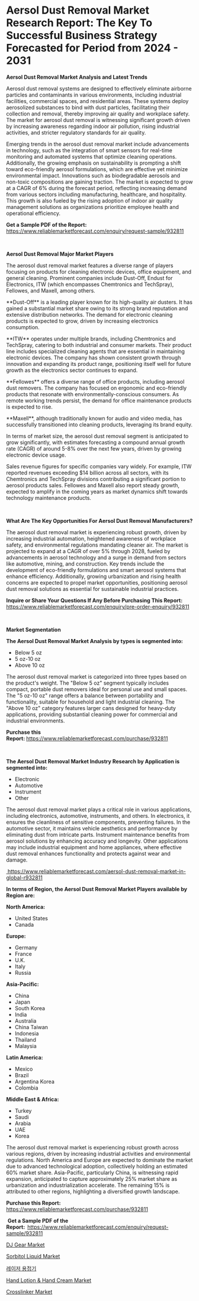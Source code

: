 <p><h1>Aersol Dust Removal Market Research Report: The Key To Successful Business Strategy Forecasted for Period from 2024 - 2031</h1></p><p><strong>Aersol Dust Removal Market Analysis and Latest Trends</strong></p>
<p><p>Aerosol dust removal systems are designed to effectively eliminate airborne particles and contaminants in various environments, including industrial facilities, commercial spaces, and residential areas. These systems deploy aerosolized substances to bind with dust particles, facilitating their collection and removal, thereby improving air quality and workplace safety. The market for aerosol dust removal is witnessing significant growth driven by increasing awareness regarding indoor air pollution, rising industrial activities, and stricter regulatory standards for air quality.</p><p>Emerging trends in the aerosol dust removal market include advancements in technology, such as the integration of smart sensors for real-time monitoring and automated systems that optimize cleaning operations. Additionally, the growing emphasis on sustainability is prompting a shift toward eco-friendly aerosol formulations, which are effective yet minimize environmental impact. Innovations such as biodegradable aerosols and non-toxic compositions are gaining traction. The market is expected to grow at a CAGR of 6% during the forecast period, reflecting increasing demand from various sectors including manufacturing, healthcare, and hospitality. This growth is also fueled by the rising adoption of indoor air quality management solutions as organizations prioritize employee health and operational efficiency.</p></p>
<p><strong>Get a Sample PDF of the Report:&nbsp;</strong> <a href="https://www.reliablemarketforecast.com/enquiry/request-sample/932811?utm_campaign=1080&utm_medium=2&utm_source=Github&utm_content=ia&utm_term=03122024&utm_id=aersol-dust-removal">https://www.reliablemarketforecast.com/enquiry/request-sample/932811</a></p>
<p>&nbsp;</p>
<p><strong>Aersol Dust Removal Major Market Players</strong></p>
<p><p>The aerosol dust removal market features a diverse range of players focusing on products for cleaning electronic devices, office equipment, and general cleaning. Prominent companies include Dust-Off, Endust for Electronics, ITW (which encompasses Chemtronics and TechSpray), Fellowes, and Maxell, among others.</p><p>**Dust-Off** is a leading player known for its high-quality air dusters. It has gained a substantial market share owing to its strong brand reputation and extensive distribution networks. The demand for electronic cleaning products is expected to grow, driven by increasing electronics consumption.</p><p>**ITW** operates under multiple brands, including Chemtronics and TechSpray, catering to both industrial and consumer markets. Their product line includes specialized cleaning agents that are essential in maintaining electronic devices. The company has shown consistent growth through innovation and expanding its product range, positioning itself well for future growth as the electronics sector continues to expand.</p><p>**Fellowes** offers a diverse range of office products, including aerosol dust removers. The company has focused on ergonomic and eco-friendly products that resonate with environmentally-conscious consumers. As remote working trends persist, the demand for office maintenance products is expected to rise.</p><p>**Maxell**, although traditionally known for audio and video media, has successfully transitioned into cleaning products, leveraging its brand equity. </p><p>In terms of market size, the aerosol dust removal segment is anticipated to grow significantly, with estimates forecasting a compound annual growth rate (CAGR) of around 5-8% over the next few years, driven by growing electronic device usage.</p><p>Sales revenue figures for specific companies vary widely. For example, ITW reported revenues exceeding $14 billion across all sectors, with its Chemtronics and TechSpray divisions contributing a significant portion to aerosol products sales. Fellowes and Maxell also report steady growth, expected to amplify in the coming years as market dynamics shift towards technology maintenance products.</p></p>
<p>&nbsp;</p>
<p><strong>What Are The Key Opportunities For Aersol Dust Removal Manufacturers?</strong></p>
<p><p>The aerosol dust removal market is experiencing robust growth, driven by increasing industrial automation, heightened awareness of workplace safety, and environmental regulations mandating cleaner air. The market is projected to expand at a CAGR of over 5% through 2028, fueled by advancements in aerosol technology and a surge in demand from sectors like automotive, mining, and construction. Key trends include the development of eco-friendly formulations and smart aerosol systems that enhance efficiency. Additionally, growing urbanization and rising health concerns are expected to propel market opportunities, positioning aerosol dust removal solutions as essential for sustainable industrial practices.</p></p>
<p><strong>Inquire or Share Your Questions If Any Before Purchasing This Report:</strong> <a href="https://www.reliablemarketforecast.com/enquiry/pre-order-enquiry/932811?utm_campaign=1080&utm_medium=2&utm_source=Github&utm_content=ia&utm_term=03122024&utm_id=aersol-dust-removal">https://www.reliablemarketforecast.com/enquiry/pre-order-enquiry/932811</a></p>
<p>&nbsp;</p>
<p><strong>Market Segmentation</strong></p>
<p><strong>The Aersol Dust Removal Market Analysis by types is segmented into:</strong></p>
<p><ul><li>Below 5 oz</li><li>5 oz-10 oz</li><li>Above 10 oz</li></ul></p>
<p><p>The aerosol dust removal market is categorized into three types based on the product's weight. The "Below 5 oz" segment typically includes compact, portable dust removers ideal for personal use and small spaces. The "5 oz-10 oz" range offers a balance between portability and functionality, suitable for household and light industrial cleaning. The "Above 10 oz" category features larger cans designed for heavy-duty applications, providing substantial cleaning power for commercial and industrial environments.</p></p>
<p><strong>Purchase this Report:&nbsp;</strong><a href="https://www.reliablemarketforecast.com/purchase/932811?utm_campaign=1080&utm_medium=2&utm_source=Github&utm_content=ia&utm_term=03122024&utm_id=aersol-dust-removal">https://www.reliablemarketforecast.com/purchase/932811</a></p>
<p>&nbsp;</p>
<p><strong>The Aersol Dust Removal Market Industry Research by Application is segmented into:</strong></p>
<p><ul><li>Electronic</li><li>Automotive</li><li>Instrument</li><li>Other</li></ul></p>
<p><p>The aerosol dust removal market plays a critical role in various applications, including electronics, automotive, instruments, and others. In electronics, it ensures the cleanliness of sensitive components, preventing failures. In the automotive sector, it maintains vehicle aesthetics and performance by eliminating dust from intricate parts. Instrument maintenance benefits from aerosol solutions by enhancing accuracy and longevity. Other applications may include industrial equipment and home appliances, where effective dust removal enhances functionality and protects against wear and damage.</p></p>
<p><a href="https://www.reliablemarketforecast.com/aersol-dust-removal-market-in-global-r932811?utm_campaign=1080&utm_medium=2&utm_source=Github&utm_content=ia&utm_term=03122024&utm_id=aersol-dust-removal">&nbsp;https://www.reliablemarketforecast.com/aersol-dust-removal-market-in-global-r932811</a></p>
<p><strong>In terms of Region, the Aersol Dust Removal Market Players available by Region are:</strong></p>
<p>
    <p> <strong> North America: </strong>
        <ul>
            <li>United States</li>
            <li>Canada</li>
        </ul>
        </p> 
    <p> <strong> Europe: </strong>
        <ul>
            <li>Germany</li>
            <li>France</li>
            <li>U.K.</li>
            <li>Italy</li>
            <li>Russia</li>
        </ul>
        </p> 
    <p> <strong> Asia-Pacific: </strong>
        <ul>
            <li>China</li>
            <li>Japan</li>
            <li>South Korea</li>
            <li>India</li>
            <li>Australia</li>
            <li>China Taiwan</li>
            <li>Indonesia</li>
            <li>Thailand</li>
            <li>Malaysia</li>
        </ul>
        </p> 
    <p> <strong> Latin America: </strong>
        <ul>
            <li>Mexico</li>
            <li>Brazil</li>
            <li>Argentina Korea</li>
            <li>Colombia</li>
        </ul>
        </p> 
    <p> <strong> Middle East & Africa: </strong>
        <ul>
            <li>Turkey</li>
            <li>Saudi</li>
            <li>Arabia</li>
            <li>UAE</li>
            <li>Korea</li>
        </ul>
    </p>
    </p>
<p><p>The aerosol dust removal market is experiencing robust growth across various regions, driven by increasing industrial activities and environmental regulations. North America and Europe are expected to dominate the market due to advanced technological adoption, collectively holding an estimated 60% market share. Asia-Pacific, particularly China, is witnessing rapid expansion, anticipated to capture approximately 25% market share as urbanization and industrialization accelerate. The remaining 15% is attributed to other regions, highlighting a diversified growth landscape.</p></p>
<p><strong>Purchase this Report: </strong><a href="https://www.reliablemarketforecast.com/purchase/932811?utm_campaign=1080&utm_medium=2&utm_source=Github&utm_content=ia&utm_term=03122024&utm_id=aersol-dust-removal">https://www.reliablemarketforecast.com/purchase/932811</a></p>
<p>&nbsp;<strong>Get a Sample PDF of the Report:&nbsp;&nbsp;</strong><a href="https://www.reliablemarketforecast.com/enquiry/request-sample/932811?utm_campaign=1080&utm_medium=2&utm_source=Github&utm_content=ia&utm_term=03122024&utm_id=aersol-dust-removal">https://www.reliablemarketforecast.com/enquiry/request-sample/932811</a></p>
<p><strong></strong></p>
<p><p><a href="https://www.linkedin.com/pulse/dj-gear-market-size-forecast-2024-2031-anticipated-149-cagr-2nyge?utm_campaign=1080&utm_medium=2&utm_source=Github&utm_content=ia&utm_term=03122024&utm_id=aersol-dust-removal">DJ Gear Market</a></p><p><a href="https://issuu.com/reportprime-2/docs/sorbitol-liquid-market-size-2030.pptx?utm_campaign=1080&utm_medium=2&utm_source=Github&utm_content=ia&utm_term=03122024&utm_id=aersol-dust-removal">Sorbitol Liquid Market</a></p><p><a href="https://github.com/sougarounis/Market-Research-Report-List-6/blob/main/562242126853.md?utm_campaign=1080&utm_medium=2&utm_source=Github&utm_content=ia&utm_term=03122024&utm_id=aersol-dust-removal">레이저 용접기</a></p><p><a href="https://github.com/gdfhhhj/Market-Research-Report-List-6/blob/main/hand-lotion-hand-cream-market.md?utm_campaign=1080&utm_medium=2&utm_source=Github&utm_content=ia&utm_term=03122024&utm_id=aersol-dust-removal">Hand Lotion & Hand Cream Market</a></p><p><a href="https://issuu.com/reportprime-2/docs/crosslinker-market-size-2030.pptx?utm_campaign=1080&utm_medium=2&utm_source=Github&utm_content=ia&utm_term=03122024&utm_id=aersol-dust-removal">Crosslinker Market</a></p></p>